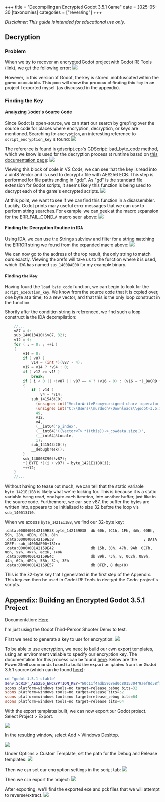 +++
title = "Decompiling an Encrypted Godot 3.5.1 Game"
date = 2025-05-30
[taxonomies]
categories = ["reversing"]
+++

*Disclaimer: This guide is intended for educational use only.*
## Decryption 

### Problem 

When we try to recover an encrypted Godot project with Godot RE Tools ([link](https://github.com/GDRETools/gdsdecomp)), we get the following error:
![](/img/DecompilingGodotEncrypted/img7.png)

However, in this version of Godot, the key is stored unobfuscated within the game executable.  This post will show the process of finding this key in an project I exported myself (as discussed in the appendix).
### Finding the Key

#### Analyzing Godot's Source Code  

Since Godot is open-source, we can start our search by grep'ing over the source code for places where encryption, decryption, or keys are mentioned.  Searching for `encryption`, an interesting reference to `script_encryption_key` is found:
![](/img/DecompilingGodotEncrypted/img8.png)

The reference is found in gdscript.cpp's GDScript::load_byte_code method, which we know is used for the decryption process at runtime based on [this documentation page](https://docs.godotengine.org/en/3.5/development/compiling/compiling_with_script_encryption_key.html):
![](/img/DecompilingGodotEncrypted/img9.png)

Viewing this block of code in VS Code, we can see that the key is read into a uint8 Vector and is used to decrypt a file with AES256 ECB.  This step is performed for file paths ending in "gde".  As "gd" is the standard file extension for Godot scripts, it seems likely this function is being used to decrypt each of the game's encrypted scripts.
![](/img/DecompilingGodotEncrypted/img10.png)

At this point, we want to see if we can find this function in a disassembler.  Luckily, Godot prints many useful error messages that we can use to perform string searches.  For example, we can peek at the macro expansion for the ERR_FAIL_COND_V macro seen above:
![](/img/DecompilingGodotEncrypted/img11.png)

#### Finding the Decryption Routine in IDA 

Using IDA, we can use the Strings subview and filter for a string matching the ERROR string we found from the expanded macro above:
![](/img/DecompilingGodotEncrypted/img13.png)

We can now go to the address of the top result, the only string to match ours exactly.  Viewing the xrefs will take us to the function where it is used, which IDA has named `sub_1400DAE00` for my example binary.

#### Finding the Key 

Having found the `load_byte_code` function, we can begin to look for the `script_execution_key`.  We know from the source code that it is copied over, one byte at a time, to a new vector, and that this is the only loop construct in the function.

Shortly after the condition string is referenced, we find such a loop construct in the IDA decompilation:
```C
	//...
	v87 = 0;
	sub_140013410(&v87, 32);
	v12 = 0;
	for ( i = 0; ; ++i )
	{
		v14 = 0;
		if ( v87 )
			v14 = (int *)(v87 - 4);
		v15 = v14 ? *v14 : 0;
		if ( v12 >= v15 )
			break;
		if ( i < 0 || (!v87 || v87 == 4 ? (v16 = 0) : (v16 = *(_DWORD *)(v87 - 4)), v12 >= v16) )
		{
			if ( v14 )
				v4 = *v14;
			sub_1415436C0(
			  (unsigned int)"VectorWriteProxy<unsigned char>::operator []",
			  (unsigned int)"C:\\Users\\murdoch\\Downloads\\godot-3.5.1-stable\\core/vector.h",
			  49,
			  v12,
			  v4,
			  (__int64)"p_index",
			  (__int64)"((Vector<T> *)(this))->_cowdata.size()",
			  (__int64)&Locale,
			  1);
			sub_141543420();
			__debugbreak();
		}
		sub_140008C90(&v87);
		*(_BYTE *)(i + v87) = byte_1421E11B8[i];
		++v12;
	}
    //...
```

Without having to tease out much, we can tell that the static variable `byte_1421E11B8` is likely what we're looking for.  This is because it is a static variable being read, one byte each iteration, into another buffer, just like in the source code.  Furthermore, we can see v87, the buffer the bytes are written into, appears to be initialized to size 32 before the loop via `sub_140013410`.

When we access `byte_1421E11B8`, we find our 32-byte key:
```
.data:0000000142159E38 byte_142159E38  db 60h, 0C1h, 1Fh, 4Ah, 0DBh, 59h, 28h, 0EDh, 0Ch, 80h
.data:0000000142159E38                                         ; DATA XREF: sub_1400DAE00+18D↑o
.data:0000000142159E42                 db 15h, 30h, 47h, 9Ah, 0EFh, 8Dh, 58h, 0F7h, 0C2h, 0F0h
.data:0000000142159E4C                 db 89h, 43h, 8, 0C2h, 0E9h, 44h, 6Ch, 0ECh, 5Bh, 37h, 3Eh
.data:0000000142159E57                 db 0FEh, 8 dup(0)
```

This is the 32-byte key that I generated in the first step of the Appendix.  This key can then be used in Godot RE Tools to decrypt the Godot project's scripts.
## Appendix: Building an Encrypted Godot 3.5.1 Project 

Documentation: [Here](https://docs.godotengine.org/en/3.5/development/compiling/compiling_with_script_encryption_key.html)

I'm just using the Godot Third-Person Shooter Demo to test.

First we need to generate a key to use for encryption:
![](/img/DecompilingGodotEncrypted/img1.png)

To be able to use encryption, we need to build our own export templates, using an environment variable to specify our encryption key.  The documentation for this process can be found [here](https://docs.godotengine.org/en/stable/contributing/development/compiling/compiling_for_windows.html#creating-windows-export-templates).  Below are the PowerShell commands I used to build the export templates from the Godot 3.5.1 source (which can be found [here](https://github.com/godotengine/godot/releases/tag/3.5.1-stable)):
```powershell
cd "godot-3.5.1-stable"
$env:SCRIPT_AES256_ENCRYPTION_KEY="60c11f4adb5928ed0c801530479aef8d58f7c2f0894308c2e9446cec5b373efe"
scons platform=windows tools=no target=release_debug bits=32
scons platform=windows tools=no target=release bits=32
scons platform=windows tools=no target=release_debug bits=64
scons platform=windows tools=no target=release bits=64
```

With the export templates built, we can now export our Godot project.  Select Project > Export.

![](/img/DecompilingGodotEncrypted/img2.png)

In the resulting window, select Add > Windows Desktop.

![](/img/DecompilingGodotEncrypted/img3.png)

Under Options > Custom Template, set the path for the Debug and Release templates:
![](/img/DecompilingGodotEncrypted/img12.png)

Then we can set our encryption settings in the script tab:
![](/img/DecompilingGodotEncrypted/img4.png)

Then we can export the project:
![](/img/DecompilingGodotEncrypted/img5.png)

After exporting, we'll find the exported exe and pck files that we will attempt to reverse/extract.
![](/img/DecompilingGodotEncrypted/img6.png)